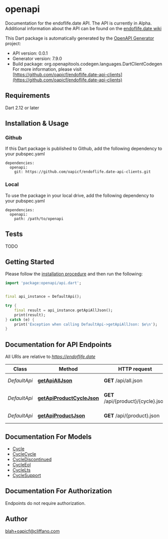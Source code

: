 # openapi
Documentation for the endoflife.date API. The API is currently in Alpha. Additional information about the API can be found on the [endoflife.date wiki](https://github.com/endoflife-date/endoflife.date/wiki)

This Dart package is automatically generated by the [OpenAPI Generator](https://openapi-generator.tech) project:

- API version: 0.0.1
- Generator version: 7.9.0
- Build package: org.openapitools.codegen.languages.DartClientCodegen
For more information, please visit [https://github.com/oapicf/endoflife.date-api-clients](https://github.com/oapicf/endoflife.date-api-clients)

## Requirements

Dart 2.12 or later

## Installation & Usage

### Github
If this Dart package is published to Github, add the following dependency to your pubspec.yaml
```
dependencies:
  openapi:
    git: https://github.com/oapicf/endoflife.date-api-clients.git
```

### Local
To use the package in your local drive, add the following dependency to your pubspec.yaml
```
dependencies:
  openapi:
    path: /path/to/openapi
```

## Tests

TODO

## Getting Started

Please follow the [installation procedure](#installation--usage) and then run the following:

```dart
import 'package:openapi/api.dart';


final api_instance = DefaultApi();

try {
    final result = api_instance.getApiAllJson();
    print(result);
} catch (e) {
    print('Exception when calling DefaultApi->getApiAllJson: $e\n');
}

```

## Documentation for API Endpoints

All URIs are relative to *https://endoflife.date*

Class | Method | HTTP request | Description
------------ | ------------- | ------------- | -------------
*DefaultApi* | [**getApiAllJson**](doc//DefaultApi.md#getapialljson) | **GET** /api/all.json | All Products
*DefaultApi* | [**getApiProductCycleJson**](doc//DefaultApi.md#getapiproductcyclejson) | **GET** /api/{product}/{cycle}.json | Single cycle details
*DefaultApi* | [**getApiProductJson**](doc//DefaultApi.md#getapiproductjson) | **GET** /api/{product}.json | Get All Details


## Documentation For Models

 - [Cycle](doc//Cycle.md)
 - [CycleCycle](doc//CycleCycle.md)
 - [CycleDiscontinued](doc//CycleDiscontinued.md)
 - [CycleEol](doc//CycleEol.md)
 - [CycleLts](doc//CycleLts.md)
 - [CycleSupport](doc//CycleSupport.md)


## Documentation For Authorization

Endpoints do not require authorization.


## Author

blah+oapicf@cliffano.com

